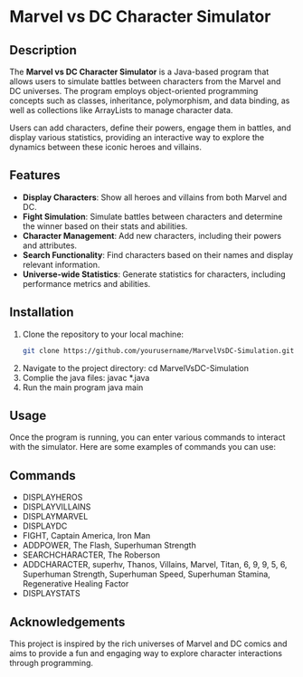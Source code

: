# Marvel vs DC Character Simulator

## Description
The **Marvel vs DC Character Simulator** is a Java-based program that allows users to simulate battles between characters from the Marvel and DC universes. The program employs object-oriented programming concepts such as classes, inheritance, polymorphism, and data binding, as well as collections like ArrayLists to manage character data. 

Users can add characters, define their powers, engage them in battles, and display various statistics, providing an interactive way to explore the dynamics between these iconic heroes and villains.

## Features
- **Display Characters**: Show all heroes and villains from both Marvel and DC.
- **Fight Simulation**: Simulate battles between characters and determine the winner based on their stats and abilities.
- **Character Management**: Add new characters, including their powers and attributes.
- **Search Functionality**: Find characters based on their names and display relevant information.
- **Universe-wide Statistics**: Generate statistics for characters, including performance metrics and abilities.

## Installation
1. Clone the repository to your local machine:
   ```bash
   git clone https://github.com/yourusername/MarvelVsDC-Simulation.git

2. Navigate to the project directory:
   cd MarvelVsDC-Simulation
3. Complie the java files:
  javac *.java
4. Run the main program
   java main

## Usage
Once the program is running, you can enter various commands to interact with the simulator. Here are some examples of commands you can use:
 ## Commands
- DISPLAYHEROS
- DISPLAYVILLAINS
- DISPLAYMARVEL
- DISPLAYDC
- FIGHT, Captain America, Iron Man
- ADDPOWER, The Flash, Superhuman Strength
- SEARCHCHARACTER, The Roberson
- ADDCHARACTER, superhv, Thanos, Villains, Marvel, Titan, 6, 9, 9, 5, 6, Superhuman Strength, Superhuman Speed, Superhuman Stamina, Regenerative Healing Factor
- DISPLAYSTATS

## Acknowledgements
This project is inspired by the rich universes of Marvel and DC comics and aims to provide a fun and engaging way to explore character interactions through programming.

